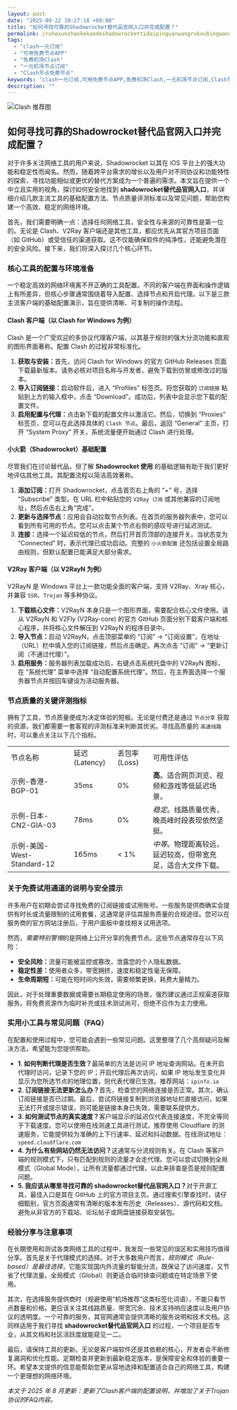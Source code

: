 ```yaml
---
layout: post
date: "2025-09-22 10:27:18 +08:00"
title: "如何寻找可靠的Shadowrocket替代品官网入口并完成配置？"
permalink: /ruhexunzhaokekaodeshadowrockettidaipinguanwangrukoubingwanchengpeizhi/
tags:
  - "clash一元订阅"
  - "可用免费节点APP"
  - "免费机场Clash"
  - "一元机场节点订阅"
  - "Clash节点免费节点"
keywords: "clash一元订阅,可用免费节点APP,免费机场Clash,一元机场节点订阅,Clash节点免费节点"
description: ""
---
```


![Clash 推荐图](https://clashjd.github.io/assets/img/最新机场推荐.png)

## 如何寻找可靠的Shadowrocket替代品官网入口并完成配置？


<p>对于许多关注网络工具的用户来说，Shadowrocket 以其在 iOS 平台上的强大功能和稳定性而闻名。然而，随着跨平台需求的增长以及用户对不同协议和功能特性的探索，寻找功能相似或更优的替代方案成为一个普遍的需求。本文旨在提供一个中立且实用的视角，探讨如何安全地找到 <strong>shadowrocket替代品官网入口</strong>，并详细介绍几款主流工具的基础配置方法、节点质量评测标准以及常见问题，帮助您构建一个高效、稳定的网络环境。</p>

<p>首先，我们需要明确一点：选择任何网络工具，安全性与来源的可靠性是第一位的。无论是 Clash、V2Ray 客户端还是其他工具，都应优先从其官方项目页面（如 GitHub）或受信任的渠道获取。这不仅能确保软件的纯净性，还能避免潜在的安全风险。接下来，我们将深入探讨几个核心环节。</p>

<h3>核心工具的配置与环境准备</h3>

<p>一个稳定高效的网络环境离不开正确的工具配置。不同的客户端在界面和操作逻辑上有所差异，但核心步骤通常围绕着导入配置、选择节点和开启代理。以下是三款主流客户端的基础配置演示，旨在提供清晰、可复制的操作流程。</p>

<h4><h4>Clash 客户端（以 Clash for Windows 为例）</h4></h4>
<p>Clash 是一个广受欢迎的多协议代理客户端，以其基于规则的强大分流功能和直观的图形界面著称。配置 Clash 的过程非常标准化。</p>
<ol>
    <li><strong>获取与安装：</strong>首先，访问 Clash for Windows 的官方 GitHub Releases 页面下载最新版本。请务必核对项目名称与开发者，避免下载到仿冒或修改过的版本。</li>
    <li><strong>导入订阅链接：</strong>启动软件后，进入 “Profiles” 标签页。将您获取的 <code>订阅链接</code> 粘贴到上方的输入框中，点击 “Download”。成功后，列表中会显示您下载的配置文件。</li>
    <li><strong>启用配置与代理：</strong>点击新下载的配置文件以激活它。然后，切换到 “Proxies” 标签页，您可以在此选择具体的 <code>Clash 节点</code>。最后，返回 “General” 主页，打开 “System Proxy” 开关，系统流量便开始通过 Clash 进行处理。</li>
</ol>

<h4><h4>小火箭（Shadowrocket）基础配置</h4></h4>
<p>尽管我们在讨论替代品，但了解 <strong>Shadowrocket 使用</strong> 的基础逻辑有助于我们更好地评估其他工具。其配置流程以简洁高效著称。</p>
<ol>
    <li><strong>添加订阅：</strong>打开 Shadowrocket，点击首页右上角的 “+” 号，选择 “Subscribe” 类型。在 URL 栏中粘贴您的 <code>V2Ray 订阅</code> 或其他兼容的订阅地址，然后点击右上角“完成”。</li>
    <li><strong>更新与选择节点：</strong>应用会自动拉取节点列表。在首页的服务器列表中，您可以看到所有可用的节点。您可以点击某个节点右侧的感叹号进行延迟测试。</li>
    <li><strong>连接：</strong>选择一个延迟较低的节点，然后打开首页顶部的连接开关。当状态变为 “Connected” 时，表示代理已成功启动。完整的 <code>小火箭配置</code> 还包括设置全局路由规则，但默认配置已能满足大部分需求。</li>
</ol>

<h4><h4>V2Ray 客户端（以 V2RayN 为例）</h4></h4>
<p>V2RayN 是 Windows 平台上一款功能全面的客户端，支持 V2Ray、Xray 核心，并兼容 <code>SSR</code>、<code>Trojan</code> 等多种协议。</p>
<ol>
    <li><strong>下载核心文件：</strong>V2RayN 本身只是一个图形界面，需要配合核心文件使用。请从 V2RayN 和 V2Fly (V2Ray-core) 的官方 GitHub 页面分别下载客户端和核心程序，并将核心文件解压到 V2RayN 的程序目录中。</li>
    <li><strong>导入节点：</strong>启动 V2RayN，点击顶部菜单的 “订阅” -> “订阅设置”，在地址（URL）栏中填入您的订阅链接，然后点击确定。再次点击 “订阅” -> “更新订阅（不通过代理）”。</li>
    <li><strong>启用服务：</strong>服务器列表加载成功后，右键点击系统托盘中的 V2RayN 图标，在 “系统代理” 菜单中选择 “自动配置系统代理”。然后，在主界面选择一个服务器节点并按回车键设为活动服务器。</li>
</ol>

<h3>节点质量的关键评测指标</h3>

<p>拥有了工具，节点质量便成为决定体验的短板。无论是付费还是通过 <code>节点分享</code> 获取的资源，我们都需要一套客观的评测标准来判断其优劣。寻找高质量的 <code>高速线路</code> 时，可以重点关注以下几个指标。</p>

<table>
    <tr>
        <td>节点名称</td>
        <td>延迟 (Latency)</td>
        <td>丢包率 (Loss)</td>
        <td>可用性评估</td>
    </tr>
    <tr>
        <td>示例-香港-BGP-01</td>
        <td>35ms</td>
        <td>0%</td>
        <td><strong>高</strong>。适合网页浏览、视频和游戏等低延迟场景。</td>
    </tr>
    <tr>
        <td>示例-日本-CN2-GIA-03</td>
        <td>78ms</td>
        <td>0%</td>
        <td><em>稳定</em>。线路质量优秀，晚高峰时段表现依然坚挺。</td>
    </tr>
    <tr>
        <td>示例-美国-West-Standard-12</td>
        <td>165ms</td>
        <td>&lt; 1%</td>
        <td><em>中等</em>。物理距离较远，延迟较高，但带宽充足，适合大文件下载。</td>
    </tr>
</table>

<h3>关于免费试用通道的说明与安全提示</h3>

<p>许多用户在初期会尝试寻找免费的订阅链接或试用账号。一些服务提供商确实会提供有时长或流量限制的试用套餐，这通常是评估其服务质量的合规途径。您可以在服务商的官方网站注册后，于用户面板中查找相关试用选项。</p>

<p>然而，<em>需要特别警惕</em>的是网络上公开分享的免费节点。这些节点通常存在以下风险：</p>
<ul>
    <li><strong>安全风险：</strong>流量可能被监控或篡改，泄露您的个人隐私数据。</li>
    <li><strong>稳定性差：</strong>使用者众多，带宽拥挤，速度和稳定性毫无保障。</li>
    <li><strong>生命周期短：</strong>可能在短时间内失效，需要频繁更换，耗费大量精力。</li>
</ul>
<p>因此，对于处理重要数据或需要长期稳定使用的场景，强烈建议通过正规渠道获取服务。将免费资源作为临时补充或技术测试尚可，但绝不应作为主力使用。</p>

<h3>实用小工具与常见问题（FAQ）</h3>

<p>在配置和使用过程中，您可能会遇到一些常见问题。这里整理了几个高频疑问及解决方法，希望能为您提供帮助。</p>
<ul>
    <li><strong>1. 如何判断代理是否生效？</strong>最简单的方法是访问 IP 地址查询网站。在未开启代理时访问，记录下您的 IP；开启代理后再次访问，如果 IP 地址发生变化并显示为您所选节点的地理位置，则代表代理已生效。推荐网站：<code>ipinfo.io</code></li>
    <li><strong>2. 订阅链接无法更新怎么办？</strong>首先，检查您的网络连接是否正常。其次，确认订阅链接是否已过期。最后，尝试将链接复制到浏览器地址栏直接访问，如果无法打开或提示错误，则可能是链接本身已失效，需要联系提供方。</li>
    <li><strong>3. 如何测试节点的真实速度？</strong>客户端显示的延迟仅代表连接速度，不完全等同于下载速度。您可以使用在线测速工具进行测试，推荐使用 Cloudflare 的测速服务，它能提供较为准确的上下行速率、延迟和抖动数据。在线测试地址：<code>speed.cloudflare.com</code></li>
    <li><strong>4. 为什么有些网站仍然无法访问？</strong>这通常与分流规则有关。在 Clash 等客户端的规则模式下，只有匹配到规则的流量才会走代理。您可以尝试切换到全局模式（Global Mode），让所有流量都通过代理，以此来排查是否是规则配置问题。</li>
    <li><strong>5. 我应该从哪里寻找可靠的 shadowrocket替代品官网入口？</strong>对于开源工具，最佳入口是其在 GitHub 上的官方项目主页。通过搜索引擎查找时，请仔细甄别，官方页面通常有清晰的版本发布历史（Releases）、源代码和文档。避免从非官方的下载站、论坛帖子或网盘链接获取安装包。</li>
</ul>

<h3>经验分享与注意事项</h3>

<p>在长期使用和测试各类网络工具的过程中，我发现一些常见的误区和实用技巧值得分享。首先是关于代理模式的选择。对于大多数用户而言，<em>规则模式（Rule-based）是最佳选择</em>，它能实现国内外流量的智能分流，既保证了访问速度，又节省了代理流量。全局模式（Global）则更适合临时排查问题或在特定场景下使用。</p>

<p>其次，在选择服务提供商时（规避使用“机场推荐”这类标签化词语），不能只看节点数量和价格。更应该关注其线路质量、带宽冗余、技术支持响应速度以及用户协议的透明度。一个可靠的服务，其官网通常会提供清晰的服务说明和技术文档。这同样适用于我们寻找 <strong>shadowrocket替代品官网入口</strong> 的过程，一个项目是否专业，从其文档和社区活跃度就能窥见一二。</p>

<p>最后，请保持工具的更新。无论是客户端软件还是其依赖的核心，开发者会不断修复漏洞和优化性能。定期检查并更新到最新稳定版本，是保障安全和体验的重要一环。希望本文提供的信息能帮助您更从容地选择和配置适合自己的网络工具，构建一个更理想的网络环境。</p>

<p><em>本文于 2025 年 8 月更新：更新了Clash客户端的配置说明，并增加了关于Trojan协议的FAQ内容。</em></p>